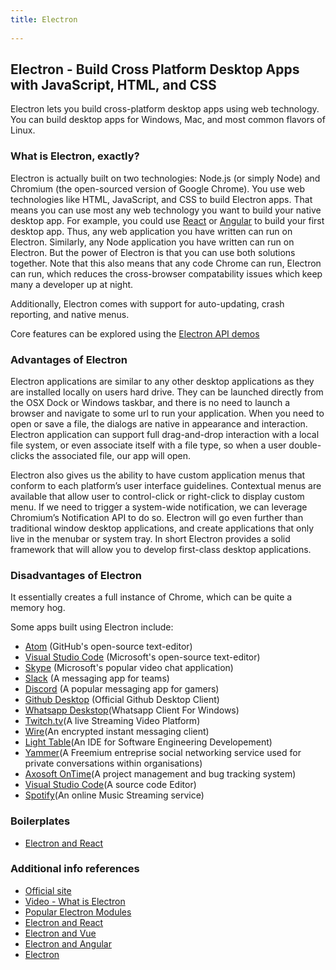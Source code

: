 ```yaml
---
title: Electron
 
---
```

## Electron - Build Cross Platform Desktop Apps with JavaScript, HTML, and CSS

Electron lets you build cross-platform desktop apps using web technology. You
can build desktop apps for Windows, Mac, and most common flavors of Linux.

### What is Electron, exactly?

Electron is actually built on two technologies: Node.js (or simply Node) and Chromium (the open-sourced version of Google Chrome). You use web technologies like HTML, JavaScript, and CSS to build Electron apps. That means you can use most any web technology you want to build your native desktop app. For example, you could use [React](https://medium.freecodecamp.org/building-an-electron-application-with-create-react-app-97945861647c) or [Angular](https://scotch.io/tutorials/creating-desktop-applications-with-angularjs-and-github-electron) to build your first desktop app.
Thus, any web application you have written can run on Electron. Similarly, any Node application you have written
can run on Electron. But the power of Electron is that you can use both solutions together. Note that this also means that any code Chrome can run, Electron can run, which reduces the cross-browser compatability issues which keep many a developer up at night.

Additionally, Electron comes with support for auto-updating, crash reporting, and native menus.

Core features can be explored using the [Electron API demos](https://github.com/electron/electron-api-demos)

### Advantages of Electron
Electron applications are similar to any other desktop applications as they are installed locally on users hard drive. They can be launched directly from the OSX Dock or Windows taskbar, and there is no need to launch a browser and navigate to some url to run your application. When you need to open or save a file, the dialogs are native in appearance and interaction. Electron application can support full drag-and-drop interaction with a local file system, or even associate itself with a file type, so when a user double-clicks the associated file, our app will open.

Electron also gives us the ability to have custom application menus that conform to each platform’s user interface guidelines. Contextual menus are available that allow user to control-click or right-click to display custom menu. If we need to trigger a system-wide notification, we can leverage Chromium’s Notification API to do so. Electron will go even further than traditional window desktop applications, and create applications that only live in the menubar or system tray. In short Electron provides a solid framework that will allow you to develop first-class desktop applications.

### Disadvantages of Electron
It essentially creates a full instance of Chrome, which can be quite a memory hog.

Some apps built using Electron include:
* [Atom](https://atom.io/) (GitHub's open-source text-editor)
* [Visual Studio Code](https://code.visualstudio.com) (Microsoft's open-source text-editor)
* [Skype](https://www.skype.com/) (Microsoft's popular video chat application)
* [Slack](https://slack.com/) (A messaging app for teams)
* [Discord](https://discordapp.com) (A popular messaging app for gamers)
* [Github Desktop](https://desktop.github.com/) (Official Github Desktop Client)
* [Whatsapp Deskstop](https://web.whatsapp.com/desktop/windows/release/x64/WhatsAppSetup.exe)(Whatsapp Client For Windows)
* [Twitch.tv](https://www.twitch.tv/)(A live Streaming Video Platform)
* [Wire](https://wire.com/)(An encrypted instant messaging client)
* [Light Table](http://lighttable.com/)(An IDE for Software Engineering Developement)
* [Yammer](http://www.yammer.com/)(A Freemium entreprise social networking service used for private conversations within organisations)
* [Axosoft OnTime](http://gitkraken.com/)(A project management and bug tracking system)
* [Visual Studio Code](https://code.visualstudio.com/)(A source code Editor)
* [Spotify](https://www.spotify.com/)(An online Music Streaming service)

### Boilerplates
- [Electron and React](https://github.com/electron-react-boilerplate/electron-react-boilerplate)

### Additional info references
- [Official site](https://electronjs.org/)
- [Video - What is Electron](https://www.youtube.com/watch?v=8YP_nOCO-4Q&feature=youtu.be)
- [Popular Electron Modules](https://github.com/electron-userland)
- [Electron and React](https://medium.freecodecamp.org/building-an-electron-application-with-create-react-app-97945861647c)
- [Electron and Vue](https://medium.com/@kswanie21/electron-vue-js-f6c40abeb625)
- [Electron and Angular](https://scotch.io/tutorials/creating-desktop-applications-with-angularjs-and-github-electron)
- [Electron](https://en.wikipedia.org/wiki/Electron_(software_framework))
